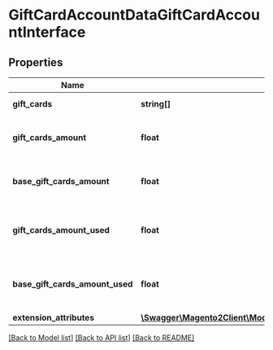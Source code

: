 # GiftCardAccountDataGiftCardAccountInterface

## Properties
Name | Type | Description | Notes
------------ | ------------- | ------------- | -------------
**gift_cards** | **string[]** | Cards codes | 
**gift_cards_amount** | **float** | Cards amount in quote currency | 
**base_gift_cards_amount** | **float** | Cards amount in base currency | 
**gift_cards_amount_used** | **float** | Cards amount used in quote currency | 
**base_gift_cards_amount_used** | **float** | Cards amount used in base currency | 
**extension_attributes** | [**\Swagger\Magento2Client\Model\GiftCardAccountDataGiftCardAccountExtensionInterface**](GiftCardAccountDataGiftCardAccountExtensionInterface.md) |  | [optional] 

[[Back to Model list]](../README.md#documentation-for-models) [[Back to API list]](../README.md#documentation-for-api-endpoints) [[Back to README]](../README.md)


